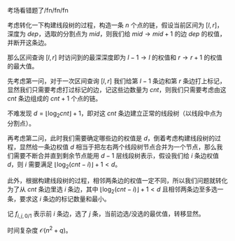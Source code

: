 考场看错题了/fn/fn/fn

考虑转化一下构建线段树的过程，构造一条 $n$ 个点的链，假设当前区间为 $[l,r]$，深度为 $dep$，选取的分割点为 $mid$，则我们给 $mid\to mid+1$ 的边 $dep$ 的权值，并断开这条边。

那么区间查询 $[l,r]$ 时访问到的最深深度即为 $l-1\to l$ 的权值和 $r\to r+1$ 的权值的最大值。

先考虑第一问，对于一次区间查询 $[l,r]$ 我们给第 $l-1$ 条边和第 $r$ 条边打上标记，显然我们只需要考虑打过标记的边，记这些边数量为 $cnt$，则我们只需要考虑由这 $cnt$ 条边组成的 $cnt+1$ 个点的链。

不难发现 $d=\lfloor\log_2cnt\rfloor+1$，即对这 $cnt$ 条边建立正常的线段树（以线段中点为分割点）。

再考虑第二问，此时我们需要确定哪些边的权值是 $d$，倒着考虑构建线段树的过程，显然给一条边权值 $d$ 相当于把左右两个线段树节点合并为一个节点，那么我们需要不断合并直到剩余节点能用 $d-1$ 层线段树表示，假设我们给 $i$ 条边权值 $d$，则 $i$ 需要满足 $\lfloor\log_2(cnt-i)\rfloor+1<d$。

此外，根据构建线段树的过程，相邻两条边的权值一定不同，所以我们问题就转化为了从 $cnt$ 条边里选 $i$ 条边，其中 $\lfloor\log_2(cnt-i)\rfloor+1<d$ 且相邻两条边至多选一条，要求这 $i$ 条边的标记数量和最小。

记 $f_{i,j,0/1}$ 表示前 $i$ 条边，选了 $j$ 条，当前边选/没选的最优值，转移显然。

时间复杂度 $\mathcal O(n^2+q)$。